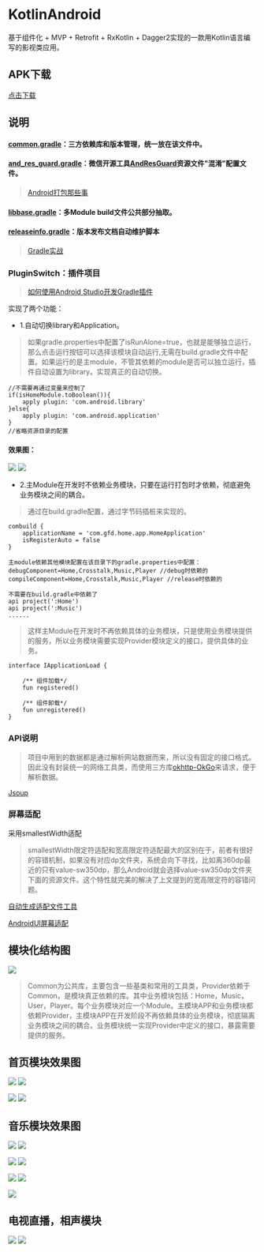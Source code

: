 # KotlinAndroid
基于组件化 + MVP + Retrofit + RxKotlin + Dagger2实现的一款用Kotlin语言编写的影视类应用。

## APK下载
[点击下载](/screenshot/app-release.apk)

## 说明
#### [common.gradle](/common.gradle)：三方依赖库和版本管理，统一放在该文件中。

#### [and_res_guard.gradle](/and_res_guard.gradle)：微信开源工具[AndResGuard](https://github.com/shwenzhang/AndResGuard)资源文件"混淆"配置文件。

>[Android打包那些事](https://www.jianshu.com/p/5255cf853fad)

#### [libbase.gradle](/libbase.gradle)：多Module build文件公共部分抽取。

#### [releaseinfo.gradle](/releaseinfo.gradle)：版本发布文档自动维护脚本

>[Gradle实战](https://www.jianshu.com/p/7e1c7164976b)

### PluginSwitch：插件项目
>[如何使用Android Studio开发Gradle插件](https://blog.csdn.net/sbsujjbcy/article/details/50782830)

实现了两个功能：
* 1.自动切换library和Application。
>如果gradle.properties中配置了isRunAlone=true，也就是能够独立运行，那么点击运行按钮可以选择该模块自动运行,无需在build.gradle文件中配置。如果运行的是主module，不管其依赖的module是否可以独立运行，插件自动设置为library。实现真正的自动切换。
```
//不需要再通过变量来控制了
if(isHomeModule.toBoolean()){
    apply plugin: 'com.android.library'
}else{
    apply plugin: 'com.android.application'
}
//省略资源目录的配置
```
#### 效果图：

![](/screenshot/module_run.gif)  ![](/screenshot/alone.png)

* 2.主Module在开发时不依赖业务模块，只要在运行打包时才依赖，彻底避免业务模块之间的耦合。
>通过在build.gradle配置，通过字节码插桩来实现的。
```
combuild {
    applicationName = 'com.gfd.home.app.HomeApplication'
    isRegisterAuto = false
}

主module依赖其他模块配置在该目录下的gradle.properties中配置：
debugComponent=Home,Crosstalk,Music,Player //debug时依赖的
compileComponent=Home,Crosstalk,Music,Player //release时依赖的

不需要在build.gradle中依赖了
api project(':Home')
api project(':Music')
......
```
>这样主Module在开发时不再依赖具体的业务模块，只是使用业务模块提供的服务，所以业务模块需要实现Provider模块定义的接口，提供具体的业务。

```
interface IApplicationLoad {

    /** 组件加载*/
    fun registered()

    /** 组件卸载*/
    fun unregistered()
}
```

### API说明
>项目中用到的数据都是通过解析网站数据而来，所以没有固定的接口格式。因此没有封装统一的网络工具类，而使用三方库[okhttp-OkGo](https://github.com/jeasonlzy/okhttp-OkGo)来请求，便于解析数据。

[Jsoup](http://www.open-open.com/jsoup/)

### 屏幕适配
采用smallestWidth适配

>smallestWidth限定符适配和宽高限定符适配最大的区别在于，前者有很好的容错机制，如果没有对应dp文件夹，系统会向下寻找，比如离360dp最近的只有value-sw350dp，那么Android就会选择value-sw350dp文件夹下面的资源文件。这个特性就完美的解决了上文提到的宽高限定符的容错问题。

[自动生成适配文件工具](https://github.com/ladingwu/dimens_sw)

[AndroidUI屏幕适配](https://www.jianshu.com/p/667cc6e0261a)

## 模块化结构图

![](/screenshot/模块化.png)

>Common为公共库，主要包含一些基类和常用的工具类，Provider依赖于Common，是模块真正依赖的库。其中业务模块包括：Home，Music，User，Player。每个业务模块对应一个Module。主模块APP和业务模块都依赖Provider，主模块APP在开发阶段不再依赖具体的业务模块，彻底隔离业务模块之间的耦合。业务模块统一实现Provider中定义的接口，暴露需要提供的服务。

## 首页模块效果图
![](/screenshot/home.png)  ![](/screenshot/player.png)

![](/screenshot/search2.png)  ![](/screenshot/search1.png)

## 音乐模块效果图

![](/screenshot/music1.png)  ![](/screenshot/music2.png)

![](/screenshot/music4.png)  ![](/screenshot/music5.png)  

![](/screenshot/music_search2.png)  ![](/screenshot/music_search1.png)  

 ![](/screenshot/music3.png)  
 
 ## 电视直播，相声模块
 
![](/screenshot/play01.png)  ![](/screenshot/crosstalk01.png)  
